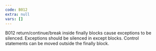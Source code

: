 ```yaml
---
code: B012
extra: null
vars: []
---
```


B012 return/continue/break inside finally blocks cause exceptions to be silenced. Exceptions should be silenced in except blocks. Control statements can be moved outside the finally block.